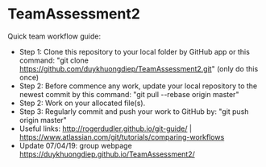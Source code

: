 # TeamAssessment2
Quick team workflow guide:
- Step 1: Clone this repository to your local folder by GitHub app or this command: "git clone https://github.com/duykhuongdiep/TeamAssessment2.git" (only do this once)
- Step 2: Before commence any work, update your local repository to the newest commit by this command: "git pull --rebase origin master"
- Step 2: Work on your allocated file(s).
- Step 3: Regularly commit and push your work to GitHub by: "git push origin master"
- Useful links: http://rogerdudler.github.io/git-guide/ | https://www.atlassian.com/git/tutorials/comparing-workflows
- Update 07/04/19: group webpage https://duykhuongdiep.github.io/TeamAssessment2/ 
